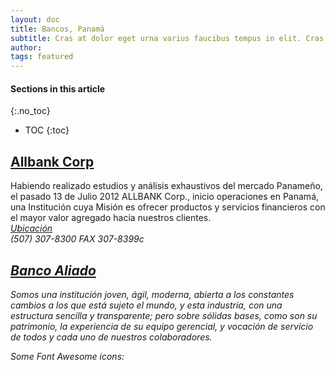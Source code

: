```yaml
---
layout: doc
title: Bancos, Panamá
subtitle: Cras at dolor eget urna varius faucibus tempus in elit. Cras a dui imperdiet, tempus metus quis, pharetra turpis.
author:
tags: featured
---
```


#### Sections in this article
{:.no_toc}
* TOC
{:toc}


## [Allbank Corp](https://www.allbank.com.pa)
Habiendo realizado estudios y análisis exhaustivos del mercado Panameño, el pasado 13 de Julio 2012 ALLBANK Corp., inicio operaciones en Panamá, una Institución cuya Misión es ofrecer productos y servicios financieros con el mayor valor agregado hacia nuestros clientes.
</br><i class="fa fa-map"> [Ubicación](https://www.google.com/maps/place/ALLBANK/@8.9797556,-79.5281407,15z/data=!4m5!3m4!1s0x0:0xb6e2b2e0214c9069!8m2!3d8.9797556!4d-79.5281407)</i></br>
<i class="fa fa-phone">(507) 307-8300 FAX 307-8399c

## [Banco Aliado](https://www.bancoaliado.com)
Somos una institución joven, ágil, moderna, abierta a los constantes cambios a los que está sujeto el mundo, y esta industria, con una estructura sencilla y transparente; pero sobre sólidas bases, como son su patrimonio, la experiencia de su equipo gerencial, y vocación de servicio de todos y cada uno de nuestros colaboradores.

<!DOCTYPE html>
<html>
<head>
<title>Font Awesome Icons</title>
<meta name="viewport" content="width=device-width, initial-scale=1">
<link rel="stylesheet" href="https://cdnjs.cloudflare.com/ajax/libs/font-awesome/4.7.0/css/font-awesome.min.css">
</head>
<body>
<p>Some Font Awesome icons:</p>
<i class="fa fa-bank"></i>
</body>
</html>

